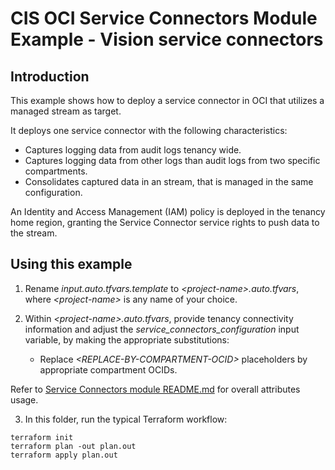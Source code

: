 # CIS OCI Service Connectors Module Example - Vision service connectors

## Introduction

This example shows how to deploy a service connector in OCI that utilizes a managed stream as target. 

It deploys one service connector with the following characteristics:
- Captures logging data from audit logs tenancy wide.
- Captures logging data from other logs than audit logs from two specific compartments.
- Consolidates captured data in an stream, that is managed in the same configuration.

An Identity and Access Management (IAM) policy is deployed in the tenancy home region, granting the Service Connector service rights to push data to the stream.

## Using this example
1. Rename *input.auto.tfvars.template* to *\<project-name\>.auto.tfvars*, where *\<project-name\>* is any name of your choice.

2. Within *\<project-name\>.auto.tfvars*, provide tenancy connectivity information and adjust the *service_connectors_configuration* input variable, by making the appropriate substitutions:
   - Replace *\<REPLACE-BY-COMPARTMENT-OCID\>* placeholders by appropriate compartment OCIDs. 
   
Refer to [Service Connectors module README.md](../../README.md) for overall attributes usage.

3. In this folder, run the typical Terraform workflow:
```
terraform init
terraform plan -out plan.out
terraform apply plan.out
```